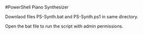 #PowerShell Piano Synthesizer

Downlaod files PS-Synth.bat and PS-Synth.ps1 in same directory.

Open the bat file to run the script with admin permissions.
